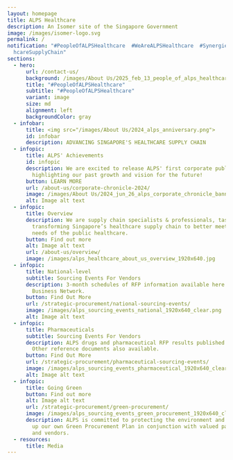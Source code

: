 ```yaml
---
layout: homepage
title: ALPS Healthcare
description: An Isomer site of the Singapore Government
image: /images/isomer-logo.svg
permalink: /
notification: "#PeopleOfALPSHealthcare  #WeAreALPSHealthcare  #SynergiesInHealt\
  hcareSupplyChain"
sections:
  - hero:
      url: /contact-us/
      background: /images/About Us/2025_feb_13_people_of_alps_healthcare.png
      title: "#PeopleOfALPSHealthcare"
      subtitle: "#PeopleOfALPSHealthcare"
      variant: image
      size: md
      alignment: left
      backgroundColor: gray
  - infobar:
      title: <img src="/images/About Us/2024_alps_anniversary.png">
      id: infobar
      description: ADVANCING SINGAPORE'S HEALTHCARE SUPPLY CHAIN
  - infopic:
      title: ALPS' Achievements
      id: infopic
      description: We are excited to release ALPS' first corporate publication,
        highlighting our past growth and vision for the future!
      button: LEARN MORE
      url: /about-us/corporate-chronicle-2024/
      image: /images/About Us/2024_jun_26_alps_corporate_chronicle_banner_96dpi.png
      alt: Image alt text
  - infopic:
      title: Overview
      description: We are supply chain specialists & professionals, tasked with
        transforming Singapore’s healthcare supply chain to better meet the
        needs of the public healthcare.
      button: Find out more
      alt: Image alt text
      url: /about-us/overview/
      image: /images/alps_healthcare_about_us_overview_1920x640.jpg
  - infopic:
      title: National-level
      subtitle: Sourcing Events For Vendors
      description: 3-month schedules of RFP information available here and on SAP
        Business Network.
      button: Find Out More
      url: /strategic-procurement/national-sourcing-events/
      image: /images/alps_sourcing_events_national_1920x640_clear.png
      alt: Image alt text
  - infopic:
      title: Pharmaceuticals
      subtitle: Sourcing Events For Vendors
      description: ALPS drugs and pharmaceutical RFP results published here weekly.
        Other reference documents also available.
      button: Find Out More
      url: /strategic-procurement/pharmaceutical-sourcing-events/
      image: /images/alps_sourcing_events_pharmaceutical_1920x640_clear.png
      alt: Image alt text
  - infopic:
      title: Going Green
      button: Find out more
      alt: Image alt text
      url: /strategic-procurement/green-procurement/
      image: /images/alps_sourcing_events_green_procurement_1920x640_clear.png
      description: ALPS is committed to protecting the environment and we are drawing
        up our own Green Procurement Plan in conjunction with valued partners
        and vendors.
  - resources:
      title: Media
---
```


